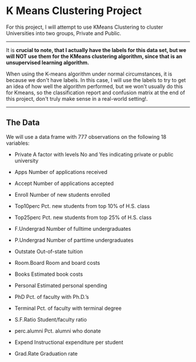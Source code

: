 # K Means Clustering Project 

For this project, I will attempt to use KMeans Clustering to cluster Universities into two groups, Private and Public.

___
It is **crucial to note, that I actually have the labels for this data set, but we will NOT use them for the KMeans clustering algorithm, since that is an unsupervised learning algorithm.** 

When using the K-means algorithm under normal circumstances, it is because we don't have labels. In this case, I will use the labels to try to get an idea of how well the algorithm performed, but we won't usually do this for Kmeans, so the classification report and confusion matrix at the end of this project, don't truly make sense in a real-world setting!.
___

## The Data

We will use a data frame with 777 observations on the following 18 variables:

* Private A factor with levels No and Yes indicating private or public university
 
* Apps Number of applications received

* Accept Number of applications accepted

* Enroll Number of new students enrolled

* Top10perc Pct. new students from top 10% of H.S. class

* Top25perc Pct. new students from top 25% of H.S. class

* F.Undergrad Number of fulltime undergraduates

* P.Undergrad Number of parttime undergraduates

* Outstate Out-of-state tuition

* Room.Board Room and board costs

* Books Estimated book costs

* Personal Estimated personal spending

* PhD Pct. of faculty with Ph.D.’s

* Terminal Pct. of faculty with terminal degree

* S.F.Ratio Student/faculty ratio

* perc.alumni Pct. alumni who donate
  
* Expend Instructional expenditure per student
  
* Grad.Rate Graduation rate
